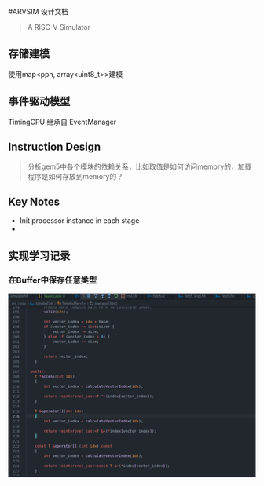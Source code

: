 #ARVSIM 设计文档
> A RISC-V Simulator
## 存储建模
使用map<ppn, array<uint8_t>>建模

## 事件驱动模型
TimingCPU 继承自 EventManager

## Instruction Design

> 分析gem5中各个模块的依赖关系，比如取值是如何访问memory的，加载程序是如何存放到memory的？

## Key Notes
* Init processor instance in each stage
* 
## 实现学习记录
### 在Buffer中保存任意类型
![img_1.png](img_1.png)